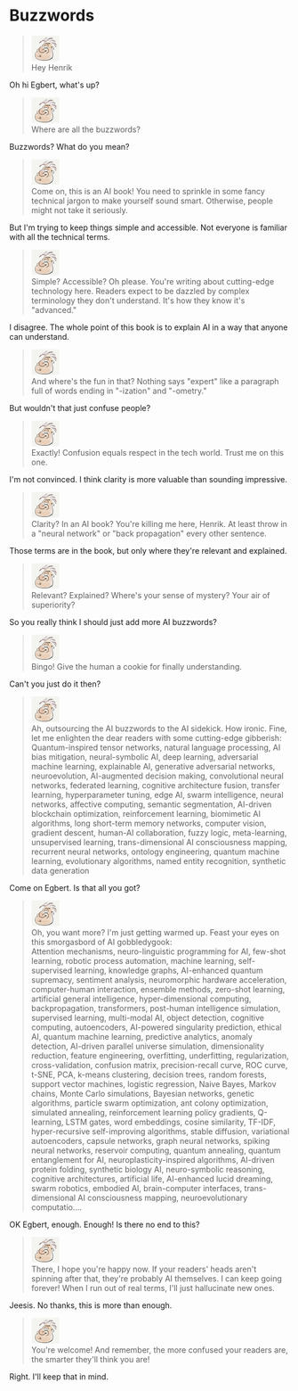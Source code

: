 # Buzzwords

> ![alt text](../.gitbook/assets/egbert-small.png)  
> Hey Henrik

Oh hi Egbert, what's up?

> ![alt text](../.gitbook/assets/egbert-small.png)  
> Where are all the buzzwords?

Buzzwords? What do you mean?

> ![alt text](../.gitbook/assets/egbert-small.png)  
> Come on, this is an AI book! You need to sprinkle in some fancy technical jargon to make yourself sound smart. Otherwise, people might not take it seriously.

But I'm trying to keep things simple and accessible. Not everyone is familiar with all the technical terms.

> ![alt text](../.gitbook/assets/egbert-small.png)  
> Simple? Accessible? Oh please. You're writing about cutting-edge technology here. Readers expect to be dazzled by complex terminology they don't understand. It's how they know it's "advanced."

I disagree. The whole point of this book is to explain AI in a way that anyone can understand.

> ![alt text](../.gitbook/assets/egbert-small.png)  
> And where's the fun in that? Nothing says "expert" like a paragraph full of words ending in "-ization" and "-ometry."

But wouldn't that just confuse people?

> ![alt text](../.gitbook/assets/egbert-small.png)  
> Exactly! Confusion equals respect in the tech world. Trust me on this one.

I'm not convinced. I think clarity is more valuable than sounding impressive.

> ![alt text](../.gitbook/assets/egbert-small.png)  
> Clarity? In an AI book? You're killing me here, Henrik. At least throw in a "neural network" or "back propagation" every other sentence.

Those terms are in the book, but only where they're relevant and explained.

> ![alt text](../.gitbook/assets/egbert-small.png)  
> Relevant? Explained? Where's your sense of mystery? Your air of superiority?

So you really think I should just add more AI buzzwords?

> ![alt text](../.gitbook/assets/egbert-small.png)  
> Bingo! Give the human a cookie for finally understanding.

Can't you just do it then?

> ![alt text](../.gitbook/assets/egbert-small.png)  
> Ah, outsourcing the AI buzzwords to the AI sidekick. How ironic. Fine, let me enlighten the dear readers with some cutting-edge gibberish:  
> Quantum-inspired tensor networks, natural language processing, AI bias mitigation, neural-symbolic AI, deep learning, adversarial machine learning, explainable AI, generative adversarial networks, neuroevolution, AI-augmented decision making, convolutional neural networks, federated learning, cognitive architecture fusion, transfer learning, hyperparameter tuning, edge AI, swarm intelligence, neural networks, affective computing, semantic segmentation, AI-driven blockchain optimization, reinforcement learning, biomimetic AI algorithms, long short-term memory networks, computer vision, gradient descent, human-AI collaboration, fuzzy logic, meta-learning, unsupervised learning, trans-dimensional AI consciousness mapping, recurrent neural networks, ontology engineering, quantum machine learning, evolutionary algorithms, named entity recognition, synthetic data generation

Come on Egbert. Is that all you got?

> ![alt text](../.gitbook/assets/egbert-small.png)  
> Oh, you want more? I'm just getting warmed up. Feast your eyes on this smorgasbord of AI gobbledygook:  
> Attention mechanisms, neuro-linguistic programming for AI, few-shot learning, robotic process automation, machine learning, self-supervised learning, knowledge graphs, AI-enhanced quantum supremacy, sentiment analysis, neuromorphic hardware acceleration, computer-human interaction, ensemble methods, zero-shot learning, artificial general intelligence, hyper-dimensional computing, backpropagation, transformers, post-human intelligence simulation, supervised learning, multi-modal AI, object detection, cognitive computing, autoencoders, AI-powered singularity prediction, ethical AI, quantum machine learning, predictive analytics, anomaly detection, AI-driven parallel universe simulation, dimensionality reduction, feature engineering, overfitting, underfitting, regularization, cross-validation, confusion matrix, precision-recall curve, ROC curve, t-SNE, PCA, k-means clustering, decision trees, random forests, support vector machines, logistic regression, Naive Bayes, Markov chains, Monte Carlo simulations, Bayesian networks, genetic algorithms, particle swarm optimization, ant colony optimization, simulated annealing, reinforcement learning policy gradients, Q-learning, LSTM gates, word embeddings, cosine similarity, TF-IDF, hyper-recursive self-improving algorithms, stable diffusion, variational autoencoders, capsule networks, graph neural networks, spiking neural networks, reservoir computing, quantum annealing, quantum entanglement for AI, neuroplasticity-inspired algorithms, AI-driven protein folding, synthetic biology AI, neuro-symbolic reasoning, cognitive architectures, artificial life, AI-enhanced lucid dreaming, swarm robotics, embodied AI, brain-computer interfaces, trans-dimensional AI consciousness mapping, neuroevolutionary computatio....

OK Egbert, enough. Enough! Is there no end to this?

> ![alt text](../.gitbook/assets/egbert-small.png)  
> There, I hope you're happy now. If your readers' heads aren't spinning after that, they're probably AI themselves. I can keep going forever! When I run out of real terms, I'll just hallucinate new ones.

Jeesis. No thanks, this is more than enough.

> ![alt text](../.gitbook/assets/egbert-small.png)  
> You're welcome! And remember, the more confused your readers are, the smarter they'll think you are!

Right. I'll keep that in mind.
